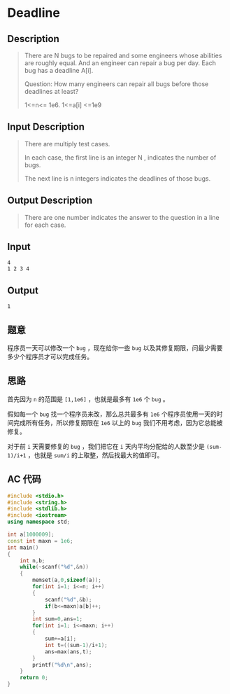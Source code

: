 # Deadline

## **Description**

> There are N bugs to be repaired and some engineers whose abilities are roughly equal. And an engineer can repair a bug per day. Each bug has a deadline A[i].
>
> Question: How many engineers can repair all bugs before those deadlines at least?
>
> 1<=n<= 1e6. 1<=a[i] <=1e9



## **Input Description**

> There are multiply test cases.
>
> In each case, the first line is an integer N , indicates the number of bugs.
>
> The next line is n integers indicates the deadlines of those bugs.



## **Output Description**

> There are one number indicates the answer to the question in a line for each case.



## **Input**

    4
    1 2 3 4



## **Output**

    1



## **题意**

程序员一天可以修改一个 `bug` ，现在给你一些 `bug` 以及其修复期限，问最少需要多少个程序员才可以完成任务。



## **思路**

首先因为 `n` 的范围是 `[1,1e6]` ，也就是最多有 `1e6` 个 `bug` 。

假如每一个 `bug` 找一个程序员来改，那么总共最多有 `1e6` 个程序员使用一天的时间完成所有任务，所以修复期限在 `1e6` 以上的 `bug` 我们不用考虑，因为它总能被修复。

对于前 `i` 天需要修复的 `bug` ，我们把它在 `i` 天内平均分配给的人数至少是 `(sum-1)/i+1` ，也就是 `sum/i` 的上取整，然后找最大的值即可。



## **AC 代码**

```cpp
#include <stdio.h>
#include <string.h>
#include <stdlib.h>
#include <iostream>
using namespace std;

int a[1000009];
const int maxn = 1e6;
int main()
{
    int n,b;
    while(~scanf("%d",&n))
    {
        memset(a,0,sizeof(a));
        for(int i=1; i<=n; i++)
        {
            scanf("%d",&b);
            if(b<=maxn)a[b]++;
        }
        int sum=0,ans=1;
        for(int i=1; i<=maxn; i++)
        {
            sum+=a[i];
            int t=((sum-1)/i+1);
            ans=max(ans,t);
        }
        printf("%d\n",ans);
    }
    return 0;
}
```

